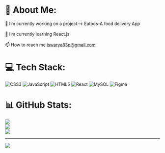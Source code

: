 # 💫 About Me:
 🔭 I’m currently working on a project--> Eatoos-A food delivery App<br><br>🌱 I’m currently learning React.js<br><br>📫 How to reach me iswarya83p@gmail.com


# 💻 Tech Stack:
![CSS3](https://img.shields.io/badge/css3-%231572B6.svg?style=for-the-badge&logo=css3&logoColor=white) ![JavaScript](https://img.shields.io/badge/javascript-%23323330.svg?style=for-the-badge&logo=javascript&logoColor=%23F7DF1E) ![HTML5](https://img.shields.io/badge/html5-%23E34F26.svg?style=for-the-badge&logo=html5&logoColor=white) ![React](https://img.shields.io/badge/react-%2320232a.svg?style=for-the-badge&logo=react&logoColor=%2361DAFB) ![MySQL](https://img.shields.io/badge/mysql-4479A1.svg?style=for-the-badge&logo=mysql&logoColor=white) ![Figma](https://img.shields.io/badge/figma-%23F24E1E.svg?style=for-the-badge&logo=figma&logoColor=white)
# 📊 GitHub Stats:
![](https://github-readme-stats.vercel.app/api?username=ISWARYA-hash8&theme=nightowl&hide_border=false&include_all_commits=false&count_private=false)<br/>
![](https://nirzak-streak-stats.vercel.app/?user=ISWARYA-hash8&theme=nightowl&hide_border=false)<br/>
![](https://github-readme-stats.vercel.app/api/top-langs/?username=ISWARYA-hash8&theme=nightowl&hide_border=false&include_all_commits=false&count_private=false&layout=compact)

---
[![](https://visitcount.itsvg.in/api?id=ISWARYA-hash8&icon=0&color=0)](https://visitcount.itsvg.in)

<!-- Proudly created with GPRM ( https://gprm.itsvg.in ) -->
